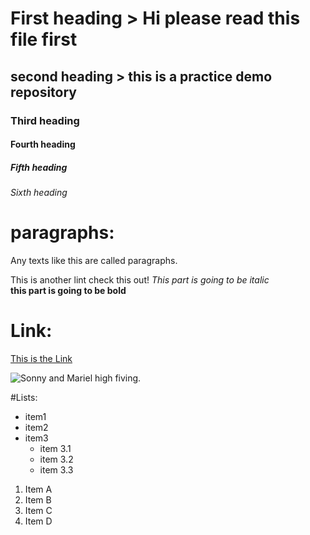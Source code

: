 # First heading > Hi please read this file first 
## second heading > this is a practice demo repository 
### Third heading
#### Fourth heading
##### Fifth heading
###### Sixth heading
# paragraphs:
Any texts like this are called paragraphs.

This is another lint check this out! 
*This part is going to be italic*  
**this part is going to be bold**
# Link:
[This is the Link](https://yush.dev)

![Sonny and Mariel high fiving.](https://content.codecademy.com/courses/learn-cpp/community-challenge/highfive.gif)

#Lists:


- item1
- item2
- item3
   - item 3.1
   - item 3.2
   - item 3.3
1. Item A
2. Item B
3. Item C
4. Item D
